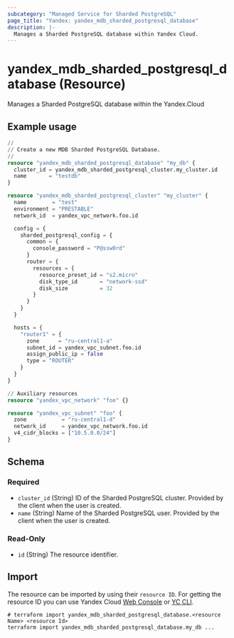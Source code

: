```yaml
---
subcategory: "Managed Service for Sharded PostgreSQL"
page_title: "Yandex: yandex_mdb_sharded_postgresql_database"
description: |-
  Manages a Sharded PostgreSQL database within Yandex Cloud.
---
```


# yandex_mdb_sharded_postgresql_database (Resource)

Manages a Sharded PostgreSQL database within the Yandex.Cloud

## Example usage

```terraform
//
// Create a new MDB Sharded PostgreSQL Database.
//
resource "yandex_mdb_sharded_postgresql_database" "my_db" {
  cluster_id = yandex_mdb_sharded_postgresql_cluster.my_cluster.id
  name       = "testdb"
}

resource "yandex_mdb_sharded_postgresql_cluster" "my_cluster" {
  name        = "test"
  environment = "PRESTABLE"
  network_id  = yandex_vpc_network.foo.id

  config = {
    sharded_postgresql_config = {
      common = {
        console_password = "P@ssw0rd"
      }
      router = {
        resources = {
          resource_preset_id = "s2.micro"
          disk_type_id       = "network-ssd"
          disk_size          = 32
        }
      }
    }
  }

  hosts = {
    "router1" = {
      zone      = "ru-central1-a"
      subnet_id = yandex_vpc_subnet.foo.id
      assign_public_ip = false
      type = "ROUTER"
    }
  }
}

// Auxiliary resources
resource "yandex_vpc_network" "foo" {}

resource "yandex_vpc_subnet" "foo" {
  zone           = "ru-central1-d"
  network_id     = yandex_vpc_network.foo.id
  v4_cidr_blocks = ["10.5.0.0/24"]
}
```

<!-- schema generated by tfplugindocs -->
## Schema

### Required

- `cluster_id` (String) ID of the Sharded PostgreSQL cluster. Provided by the client when the user is created.
- `name` (String) Name of the Sharded PostgreSQL user. Provided by the client when the user is created.

### Read-Only

- `id` (String) The resource identifier.

## Import

The resource can be imported by using their `resource ID`. For getting the resource ID you can use Yandex Cloud [Web Console](https://console.yandex.cloud) or [YC CLI](https://yandex.cloud/docs/cli/quickstart).

```shell
# terraform import yandex_mdb_sharded_postgresql_database.<resource Name> <resource Id>
terraform import yandex_mdb_sharded_postgresql_database.my_db ...
```
